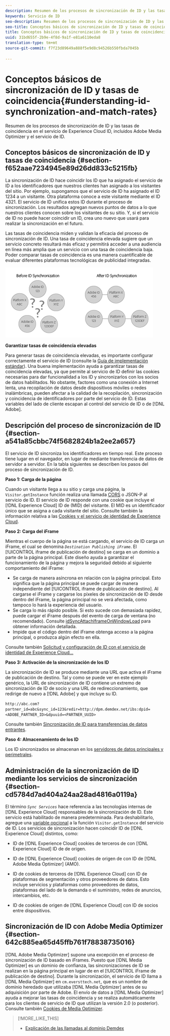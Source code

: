 ```yaml
---
description: Resumen de los procesos de sincronización de ID y las tasas de coincidencia en el servicio de identidad de Experience Cloud, incluidos Adobe Media Optimizer y el servicio de identidad.
keywords: Servicio de ID
seo-description: Resumen de los procesos de sincronización de ID y las tasas de coincidencia en el servicio de Experience Cloud ID, incluidos Adobe Media Optimizer y el servicio de ID.
seo-title: Conceptos básicos de sincronización de ID y tasas de coincidencia
title: Conceptos básicos de sincronización de ID y tasas de coincidencia
uuid: 31bd655f-2b9e-4f8d-9a1f-e81a6110eda8
translation-type: tm+mt
source-git-commit: f7f23d89649a888f5e9d8c94526b550fbda7045b

---
```



# Conceptos básicos de sincronización de ID y tasas de coincidencia{#understanding-id-synchronization-and-match-rates}

Resumen de los procesos de sincronización de ID y las tasas de coincidencia en el servicio de Experience Cloud ID, incluidos Adobe Media Optimizer y el servicio de ID.

## Conceptos básicos de sincronización de ID y tasas de coincidencia {#section-f652aae7234945e89d26dd833c5215fb}

La sincronización de ID hace coincidir los ID que ha asignado el servicio de ID a los identificadores que nuestros clientes han asignado a los visitantes del sitio. Por ejemplo, supongamos que el servicio de ID ha asignado el ID 1234 a un visitante. Otra plataforma conoce a este visitante mediante el ID 4321. El servicio de ID unifica estos ID durante el proceso de sincronización. Los resultados agregan nuevos puntos de datos a lo que nuestros clientes conocen sobre los visitantes de su sitio. Y, si el servicio de ID no puede hacer coincidir un ID, crea uno nuevo que usará para realizar la sincronización en el futuro.

Las tasas de coincidencia miden y validan la eficacia del proceso de sincronización de ID. Una tasa de coincidencia elevada sugiere que un servicio concreto resultará más eficaz y permitirá acceder a una audiencia en línea más amplia que un servicio con una tasa de coincidencia baja. Poder comparar tasas de coincidencia es una manera cuantificable de evaluar diferentes plataformas tecnológicas de publicidad integradas.

![](assets/idsync2.png)

**Garantizar tasas de coincidencia elevadas**

Para generar tasas de coincidencia elevadas, es importante configurar correctamente el servicio de ID (consulte la [Guía de implementación estándar](../implementation-guides/standard.md#concept-89cd0199a9634fc48644f2d61e3d2445)). Una buena implementación ayuda a garantizar tasas de coincidencia elevadas, ya que permite al servicio de ID definir las cookies necesarias para dar funcionalidad a los ID y sincronizarlos con los socios de datos habilitados. No obstante, factores como una conexión a Internet lenta, una recopilación de datos desde dispositivos móviles o redes inalámbricas, pueden afectar a la calidad de la recopilación, sincronización y coincidencia de identificadores por parte del servicio de ID. Estas variables del lado de cliente escapan al control del servicio de ID o de [!DNL Adobe].

## Descripción del proceso de sincronización de ID {#section-a541a85cbbc74f5682824b1a2ee2a657}

El servicio de ID sincroniza los identificadores en tiempo real. Este proceso tiene lugar en el navegador, en lugar de mediante transferencia de datos de servidor a servidor. En la tabla siguientes se describen los pasos del proceso de sincronización de ID.

**Paso 1: Carga de la página**

Cuando un visitante llega a su sitio y carga una página, la `Visitor.getInstance` función realiza una llamada [CORS](../reference/cors.md#concept-6c280446990d46d88ba9da15d2dcc758) o JSON-P al servicio de ID. El servicio de ID responde con una cookie que incluye el [!DNL Experience Cloud] ID de (MID) del visitante. El MID es un identificador único que se asigna a cada visitante del sitio. Consulte también la información relativa a las [Cookies y el servicio de identidad de Experience Cloud](../introduction/cookies.md).

**Paso 2: Carga del iFrame**

Mientras el cuerpo de la página se está cargando, el servicio de ID carga un iFrame, el cual se denomina *`Destination Publishing iFrame`*. El [!UICONTROL iframe de publicación de destino] se carga en un dominio a parte de la página principal. Este diseño ayuda a garantizar el funcionamiento de la página y mejora la seguridad debido al siguiente comportamiento del iFrame:

* Se carga de manera asíncrona en relación con la página principal. Esto significa que la página principal se puede cargar de manera independiente del [!UICONTROL iframe de publicación de destino]. Al cargarse el iFrame y cargarse los píxeles de sincronización de ID desde dentro del iFrame, la página principal no se verá afectada, como tampoco lo hará la experiencia del usuario.
* Se carga lo más rápido posible. Si esto sucede con demasiada rapidez, puede cargar el iFrame después del evento de carga de ventana (no recomendado). Consulte [idSyncAttachIframeOnWindowLoad](../library/function-vars/idsyncattachiframeonwindowload.md#reference-b86b7112e0814a4c82c4e24c158508f4) para obtener información detallada.
* Impide que el código dentro del iFrame obtenga acceso a la página principal, o produzca algún efecto en ella.

Consulte también [Solicitud y configuración de ID con el servicio de identidad de Experience Cloud...](../introduction/id-request.md#concept-2caacebb1d244402816760e9b8bcef6a)

**Paso 3: Activación de la sincronización de los ID**

La sincronización de ID se produce mediante una URL que activa el iFrame de publicación de destino. Tal y como se puede ver en este ejemplo genérico, la URL de sincronización de ID contiene un extremo de sincronización de ID de socio y una URL de redireccionamiento, que redirige de nuevo a [!DNL Adobe] y que incluye su ID.

`http://abc.com?partner_id=abc&sync_id=123&redir=http://dpm.demdex.net/ibs:dpid=<ADOBE_PARTNER_ID>&dpuuid=<PARTNER_UUID>`

Consulte también [Sincronización de ID para transferencias de datos entrantes](https://marketing.adobe.com/resources/help/en_US/aam/c_id_sync_in.html).

**Paso 4: Almacenamiento de los ID**

Los ID sincronizados se almacenan en los [servidores de datos principales y perimetrales](https://marketing.adobe.com/resources/help/en_US/aam/c_compedge.html).

## Administración de la sincronización de ID mediante los servicios de sincronización {#section-cd5784d7ad404a24aa28ad4816a0119a}

El término *`Sync Services`* hace referencia a las tecnologías internas de [!DNL Experience Cloud] responsables de la sincronización de ID. Este servicio está habilitado de manera predeterminada. Para deshabilitarlo, agregue una [variable opcional](../library/function-vars/disableidsync.md#reference-589d6b489ac64eddb5a7ff758945e414) a la función `Visitor.getInstance` del servicio de ID. Los servicios de sincronización hacen coincidir ID de [!DNL Experience Cloud] distintos, como:

* ID de [!DNL Experience Cloud] cookies de terceros de con [!DNL Experience Cloud] ID de de origen.

* ID de [!DNL Experience Cloud] cookies de origen de con ID de [!DNL Adobe Media Optimizer] (AMO).

* ID de cookies de terceros de [!DNL Experience Cloud] con ID de plataformas de segmentación y otros proveedores de datos. Esto incluye servicios y plataformas como proveedores de datos, plataformas del lado de la demanda o el suministro, redes de anuncios, intercambios, etc.
* ID de cookies de origen de [!DNL Experience Cloud] con ID de socios entre dispositivos.

## Sincronización de ID con Adobe Media Optimizer {#section-642c885ea65d45ffb761f78838735016}

[!DNL Adobe Media Optimizer] supone una excepción en el proceso de sincronización de ID basado en iFrames. Puesto que [!DNL Media Optimizer] es un dominio de confianza, las sincronizaciones de ID se realizan en la página principal en lugar de en el [!UICONTROL iFrame de publicación de destino]. Durante la sincronización, el servicio de ID llama a [!DNL Media Optimizer] en `cm.eversttech.net`, que es un nombre de dominio heredado que utilizaba [!DNL Media Optimizer] antes de su adquisición por parte de Adobe. El envío de datos a [!DNL Media Optimizer] ayuda a mejorar las tasas de coincidencia y se realiza automáticamente para los clientes de servicio de ID que utilizan la versión 2.0 (o posterior). Consulte también [Cookies de Media Optimizer](https://marketing.adobe.com/resources/help/en_US/whitepapers/cookies/cookies_media_optimizer.html).

>[!MORE_LIKE_THIS]
>
>* [Explicación de las llamadas al dominio Demdex](https://marketing.adobe.com/resources/help/en_US/aam/demdex-calls.html)

